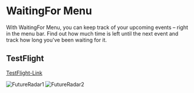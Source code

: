 # WaitingFor Menu

With WaitingFor Menu, you can keep track of your upcoming events – right in the menu bar. Find out how much time is left until the next event and track how long you've been waiting for it.

## TestFlight
[TestFlight-Link](https://testflight.apple.com/join/r3cs6Y5d)

![FutureRadar1](https://github.com/user-attachments/assets/54253076-9552-4c83-9439-e595711495e3)
![FutureRadar2](https://github.com/user-attachments/assets/2922bd86-0259-4350-8ca7-d869f5dc8014)

